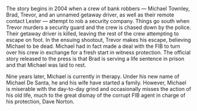 The story begins in 2004 when a crew of bank robbers — Michael Townley, Brad, Trevor, and an unnamed getaway driver, as well as their remote contact Lester — attempt to rob a security company. Things go south when Trevor murders a security guard and the crew is chased down by the police. Their getaway driver is killed, leaving the rest of the crew attempting to escape on foot. In the ensuing shootout, Trevor makes his escape, believing Michael to be dead. Michael had in fact made a deal with the FIB to turn over his crew in exchange for a fresh start in witness protection. The official story released to the press is that Brad is serving a life sentence in prison and that Michael was laid to rest.

Nine years later, Michael is currently in therapy. Under his new name of Michael De Santa, he and his wife have started a family. However, Michael is miserable with the day-to-day grind and occasionally misses the action of his old life, much to the great dismay of the corrupt FIB agent in charge of his protection, Dave Norton.

